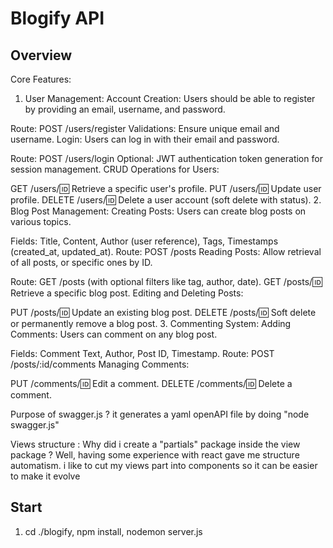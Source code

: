 # Blogify API

## Overview

Core Features:
1. User Management:
Account Creation: Users should be able to register by providing an email, username, and password.

Route: POST /users/register
Validations: Ensure unique email and username.
Login: Users can log in with their email and password.

Route: POST /users/login
Optional: JWT authentication token generation for session management.
CRUD Operations for Users:

GET /users/:id: Retrieve a specific user's profile.
PUT /users/:id: Update user profile.
DELETE /users/:id: Delete a user account (soft delete with status).
2. Blog Post Management:
Creating Posts: Users can create blog posts on various topics.

Fields: Title, Content, Author (user reference), Tags, Timestamps (created_at, updated_at).
Route: POST /posts
Reading Posts: Allow retrieval of all posts, or specific ones by ID.

Route: GET /posts (with optional filters like tag, author, date).
GET /posts/:id: Retrieve a specific blog post.
Editing and Deleting Posts:

PUT /posts/:id: Update an existing blog post.
DELETE /posts/:id: Soft delete or permanently remove a blog post.
3. Commenting System:
Adding Comments: Users can comment on any blog post.

Fields: Comment Text, Author, Post ID, Timestamp.
Route: POST /posts/:id/comments
Managing Comments:

PUT /comments/:id: Edit a comment.
DELETE /comments/:id: Delete a comment.


Purpose of swagger.js ? it generates a yaml openAPI file by doing "node swagger.js"

Views structure : Why did i create a "partials" package inside the view package ? Well, having some experience with react gave me structure automatism. i like to cut my views part into components so it can be easier to make it evolve

## Start

1. cd ./blogify, npm install, nodemon server.js
